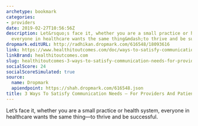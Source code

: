 ```yaml
---
archetype: bookmark
categories:
- providers
date: 2019-02-27T10:56:56Z
description: Let&rsquo;s face it, whether you are a small practice or health system,
  everyone in healthcare wants the same thing&mdash;to thrive and be successful.
dropmark.editURL: http://radhikan.dropmark.com/616548/18093616
link: https://www.healthitoutcomes.com/doc/ways-to-satisfy-communication-needs-for-providers-and-patients-0001
linkBrand: healthitoutcomes.com
slug: healthitoutcomes-3-ways-to-satisfy-communication-needs-for-providers-and-patients
socialScore: 24
socialScoreSimulated: true
source:
  name: Dropmark
  apiendpoint: https://shah.dropmark.com/616548.json
title: 3 Ways To Satisfy Communication Needs — For Providers And Patients
---
```

Let&rsquo;s face it, whether you are a small practice or health system, everyone in healthcare wants the same thing&mdash;to thrive and be successful.